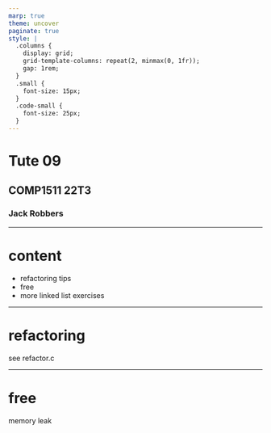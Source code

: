 ```yaml
---
marp: true
theme: uncover
paginate: true
style: |
  .columns {
    display: grid;
    grid-template-columns: repeat(2, minmax(0, 1fr));
    gap: 1rem;
  }
  .small {
    font-size: 15px;
  }
  .code-small {
    font-size: 25px;
  }
---
```


# Tute 09
## COMP1511 22T3
### Jack Robbers

---

# content

* refactoring tips
* free
* more linked list exercises

---

# refactoring

see refactor.c

---

# free

memory leak